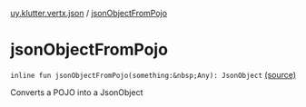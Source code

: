 [uy.klutter.vertx.json](index.md) / [jsonObjectFromPojo](.)


# jsonObjectFromPojo
`inline fun jsonObjectFromPojo(something:&nbsp;Any): JsonObject` [(source)](https://github.com/kohesive/klutter/blob/master/vertx3-jdk8/src/main/kotlin/uy/klutter/vertx/json/VertxJson.kt#L43)

Converts a POJO into a JsonObject


